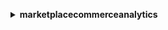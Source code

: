 **<details ><summary style="color:none;">marketplacecommerceanalytics</summary><blockquote>**

- **<details><summary style="color:none;"><b><u>generate-data-set</b></u></summary><blockquote>**

  * **<p style="color:none;">--data-set-type</p>**
  * **<p style="color:none;">--data-set-publication-date</p>**
  * **<p style="color:none;">--role-name-arn</p>**
  * **<p style="color:none;">--destination-s3-bucket-name</p>**
  * **<p style="color:none;">--destination-s3-prefix</p>**
  * **<p style="color:none;">--sns-topic-arn</p>**
  * **<p style="color:none;">--customer-defined-values</p>**
  * **<p style="color:none;">--cli-input-json</p>**
  * **<p style="color:none;">--cli-input-yaml</p>**
  * **<p style="color:none;">--generate-cli-skeleton</p>**

  </br>

  <p style="color:red;">**Description**</p>

  </br>

  ## **Examples**

  ```bash

  ```
  ```json

  ```

  </br>

- **<details><summary style="color:none;"><b><u>help</b></u></summary><blockquote>**

  * **<p style="color:none;"></p>**

  </br>

  <p style="color:red;">**Description**</p>

  </br>

  ## **Examples**

  ```bash

  ```
  ```json

  ```

  </br>

- **<details><summary style="color:none;"><b><u>start-support-data-export</b></u></summary><blockquote>**

  * **<p style="color:none;">--data-set-type</p>**
  * **<p style="color:none;">--from-date</p>**
  * **<p style="color:none;">--role-name-arn</p>**
  * **<p style="color:none;">--destination-s3-bucket-name</p>**
  * **<p style="color:none;">--destination-s3-prefix</p>**
  * **<p style="color:none;">--sns-topic-arn</p>**
  * **<p style="color:none;">--customer-defined-values</p>**
  * **<p style="color:none;">--cli-input-json</p>**
  * **<p style="color:none;">--cli-input-yaml</p>**
  * **<p style="color:none;">--generate-cli-skeleton</p>**

  </br>

  <p style="color:red;">**Description**</p>

  </br>

  ## **Examples**

  ```bash

  ```
  ```json

  ```

  </br>

</blockquote></details>
</blockquote></details>
</blockquote></details>
</blockquote></details>
